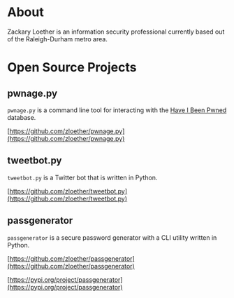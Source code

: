# About
Zackary Loether is an information security professional currently based out of the Raleigh-Durham metro area.

# Open Source Projects
## pwnage.py
`pwnage.py` is a command line tool for interacting with the [Have I Been Pwned](https://haveibeenpwned.com/) database.

[https://github.com/zloether/pwnage.py](https://github.com/zloether/pwnage.py)

## tweetbot.py
`tweetbot.py` is a Twitter bot that is written in Python.

[https://github.com/zloether/tweetbot.py](https://github.com/zloether/tweetbot.py)

## passgenerator
`passgenerator` is a secure password generator with a CLI utility written in Python.

[https://github.com/zloether/passgenerator](https://github.com/zloether/passgenerator)

[https://pypi.org/project/passgenerator](https://pypi.org/project/passgenerator)